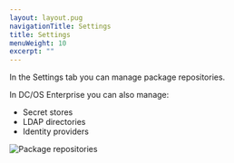 ```yaml
---
layout: layout.pug
navigationTitle: Settings
title: Settings
menuWeight: 10
excerpt: ""
---
```

In the Settings tab you can manage package repositories.

In DC/OS Enterprise you can also manage:

- Secret stores
- LDAP directories
- Identity providers

![Package repositories](/1.10/img/package-repositories-ee.png)